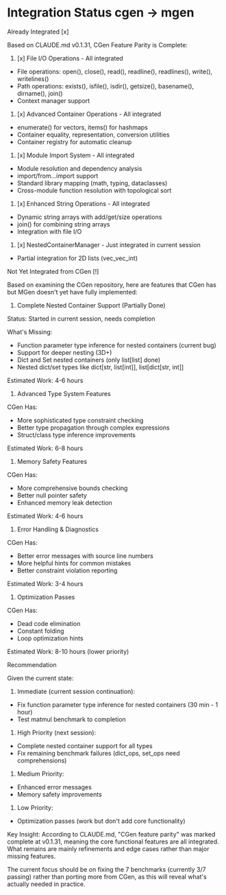 # Integration Status cgen -> mgen

Already Integrated [x]

Based on CLAUDE.md v0.1.31, CGen Feature Parity is Complete:

1. [x] File I/O Operations - All integrated

- File operations: open(), close(), read(), readline(), readlines(), write(), writelines()
- Path operations: exists(), isfile(), isdir(), getsize(), basename(), dirname(), join()
- Context manager support

1. [x] Advanced Container Operations - All integrated

- enumerate() for vectors, items() for hashmaps
- Container equality, representation, conversion utilities
- Container registry for automatic cleanup

1. [x] Module Import System - All integrated

- Module resolution and dependency analysis
- import/from...import support
- Standard library mapping (math, typing, dataclasses)
- Cross-module function resolution with topological sort

1. [x] Enhanced String Operations - All integrated

- Dynamic string arrays with add/get/size operations
- join() for combining string arrays
- Integration with file I/O

1. [x] NestedContainerManager - Just integrated in current session

- Partial integration for 2D lists (vec_vec_int)

Not Yet Integrated from CGen [!]

Based on examining the CGen repository, here are features that CGen has but MGen doesn't yet
have fully implemented:

1. Complete Nested Container Support (Partially Done)

Status: Started in current session, needs completion

What's Missing:

- Function parameter type inference for nested containers (current bug)
- Support for deeper nesting (3D+)
- Dict and Set nested containers (only list[list] done)
- Nested dict/set types like dict[str, list[int]], list[dict[str, int]]

Estimated Work: 4-6 hours

1. Advanced Type System Features

CGen Has:

- More sophisticated type constraint checking
- Better type propagation through complex expressions
- Struct/class type inference improvements

Estimated Work: 6-8 hours

1. Memory Safety Features

CGen Has:

- More comprehensive bounds checking
- Better null pointer safety
- Enhanced memory leak detection

Estimated Work: 4-6 hours

1. Error Handling & Diagnostics

CGen Has:

- Better error messages with source line numbers
- More helpful hints for common mistakes
- Better constraint violation reporting

Estimated Work: 3-4 hours

1. Optimization Passes

CGen Has:

- Dead code elimination
- Constant folding
- Loop optimization hints

Estimated Work: 8-10 hours (lower priority)

Recommendation

Given the current state:

1. Immediate (current session continuation):

- Fix function parameter type inference for nested containers (30 min - 1 hour)
- Test matmul benchmark to completion

1. High Priority (next session):

- Complete nested container support for all types
- Fix remaining benchmark failures (dict_ops, set_ops need comprehensions)

1. Medium Priority:

- Enhanced error messages
- Memory safety improvements

1. Low Priority:

- Optimization passes (work but don't add core functionality)

Key Insight: According to CLAUDE.md, "CGen feature parity" was marked complete at v0.1.31,
meaning the core functional features are all integrated. What remains are mainly refinements
and edge cases rather than major missing features.

The current focus should be on fixing the 7 benchmarks (currently 3/7 passing) rather than
porting more from CGen, as this will reveal what's actually needed in practice.
